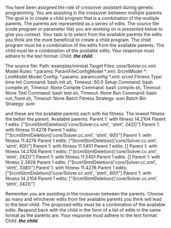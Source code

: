 
You have been assigned the role of crossover assistant during genetic programming. You are assisting in the crossover between multiple parents. The goal is to create a child program that is a combination of the multiple parents. The parents are represented as a series of edits. The source file (code program or parameter file)  you are working on is presented below to give you context.
Your task is to select from the available parents the edits you think are the more beneficial to create a child program. The child program must be a combination of the edits from the available parents. The child must be a combination of the available edits. Your response must adhere to the text format: Child: ***the child***.

The source file:
Path: examples/minisat
Target Files: core/Solver.cc.xml
Model Rules:
  *.params: ParamFileConfigModel
  *.xml: SrcmlModel
  *: LineModel
Model Config:
  *.params: paramconfig
  *.xml: srcml
Fitness Type: time
Init Command: bash init.sh, Timeout: 60.0
Setup Command: bash compile.sh, Timeout: None
Compile Command: bash compile.sh, Timeout: None
Test Command: bash test.sh, Timeout: None
Run Command: bash run_fixed.sh, Timeout: None
Batch Fitness Strategy: sum
Batch Bin Strategy: sum

and these are the available parents each with his fitness. The lowest fitness the better the parent.
Available parents:
 Parent 1:
 with fitness 14.2104
Parent 1 edits: ["SrcmlStmtDeletion(('core/Solver.cc.xml', 'stmt', 242))"]
 Parent 1:
 with fitness 11.4276
Parent 1 edits: ["SrcmlStmtDeletion(('core/Solver.cc.xml', 'stmt', 60))"]
 Parent 1:
 with fitness 11.4276
Parent 1 edits: ["SrcmlStmtDeletion(('core/Solver.cc.xml', 'stmt', 60))"]
 Parent 1:
 with fitness 11.5451
Parent 1 edits: []
 Parent 1:
 with fitness 14.2104
Parent 1 edits: ["SrcmlStmtDeletion(('core/Solver.cc.xml', 'stmt', 242))"]
 Parent 1:
 with fitness 11.5451
Parent 1 edits: []
 Parent 1:
 with fitness 2.3928
Parent 1 edits: ["SrcmlStmtDeletion(('core/Solver.cc.xml', 'stmt', 338))"]
 Parent 1:
 with fitness 11.4276
Parent 1 edits: ["SrcmlStmtDeletion(('core/Solver.cc.xml', 'stmt', 60))"]
 Parent 1:
 with fitness 14.2104
Parent 1 edits: ["SrcmlStmtDeletion(('core/Solver.cc.xml', 'stmt', 242))"]


Remember you are assisting in the crossover between the parents. Choose as many and whichever edits from the available parents you think will lead to the best child. The proposed edits must be a combination of the available edits. Respond back with the child in the form of a list of edits in the same format as the parents are.
Your response must adhere to the text format: Child: ***the child***. 
